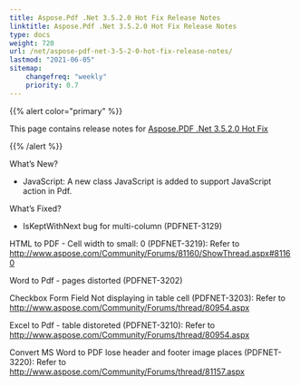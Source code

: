 ```yaml
---
title: Aspose.Pdf .Net 3.5.2.0 Hot Fix Release Notes
linktitle: Aspose.Pdf .Net 3.5.2.0 Hot Fix Release Notes
type: docs
weight: 720
url: /net/aspose-pdf-net-3-5-2-0-hot-fix-release-notes/
lastmod: "2021-06-05"
sitemap:
    changefreq: "weekly"
    priority: 0.7
---
```


{{% alert color="primary" %}}

This page contains release notes for [Aspose.PDF .Net 3.5.2.0 Hot Fix](https://downloads.aspose.com/pdf/net/new-releases/aspose.pdf-.net-3.5.2.0-hot-fix/)

{{% /alert %}}

What’s New?

- JavaScript: A new class JavaScript is
  added to support JavaScript action in Pdf.

What’s Fixed?

- IsKeptWithNext bug for multi-column (PDFNET-3129)

HTML to PDF - Cell width to small: 0 (PDFNET-3219): Refer
to <http://www.aspose.com/Community/Forums/81160/ShowThread.aspx#81160>

Word to Pdf - pages distorted (PDFNET-3202)

Checkbox Form Field Not displaying in table cell (PDFNET-3203):
Refer to
<http://www.aspose.com/Community/Forums/thread/80954.aspx>

Excel to Pdf - table distoreted (PDFNET-3210):
Refer to
<http://www.aspose.com/Community/Forums/thread/80954.aspx>

Convert MS Word to PDF lose header and footer image places (PDFNET-3220):
Refer to
<http://www.aspose.com/Community/Forums/thread/81157.aspx>
